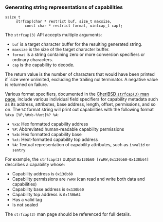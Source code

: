 ### Generating string representations of capabilities

```
ssize_t
     strfcap(char * restrict buf, size_t maxsize,
         const char * restrict format, uintcap_t cap);
```

The `strfcap(3)` API accepts multiple arguments:

 * `buf` is a target character buffer for the resulting generated string.
 * `maxsize` is the size of the target character buffer.
 * `format` is a string containing zero or more conversion specifiers or
   ordinary characters.
 * `cap` is the capability to decode.

The return value is the number of characters that would have been printed if
`size were unlimited, excluding the trailing nul terminator.
A negative value is returned on failure.

Various format specifiers, documented in the [CheriBSD `strfcap(3)` man
page](https://man.cheribsd.org/cgi-bin/man.cgi/strfcap.3), include various
individual field specifiers for capability metadata such as its address,
attributes, base address, length, offset, permissions, and so on.
The `%C` format string will print out capabilities with the following format
`%#xa [%P,%#xb-%%xt]%? %A`:

 * `%xa`: Hex formatted capability address
 * `%P`: Abbreviated human-readable capability permissions
 * `%xb`: Hex formatted capability base
 * `%xt`: Hext-formatted capability top address
 * `%A`: Textual representation of capability attributes, such as `invalid` or `sentry`

For example, the `strfcap(3)` output `0x130b60 [rwRW,0x130b60-0x130b64]`
describes a capability whose:

 * Capability address is `0x130b60`
 * Capability permissions are `rwRW` (can read and write both data and
   capabilities)
 * Capability base address is `0x130b60`
 * Capability top address is `0x130b64`
 * Has a valid tag
 * Is not sealed

The `strfcap(3)` man page should be referenced for full details.

